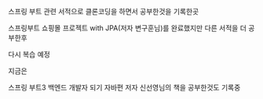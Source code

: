스프링 부트 관련 서적으로 클론코딩을 하면서 공부한것을 기록한곳

스프링부트 쇼핑몰 프로젝트 with JPA(저자 변구훈님)를 완료했지만 다른 서적을 더 공부한후 

다시 복습 예정

지금은 

스프링 부트3 백엔드 개발자 되기 자바편 저자 신선영님의 책을 공부한것도 기록중

